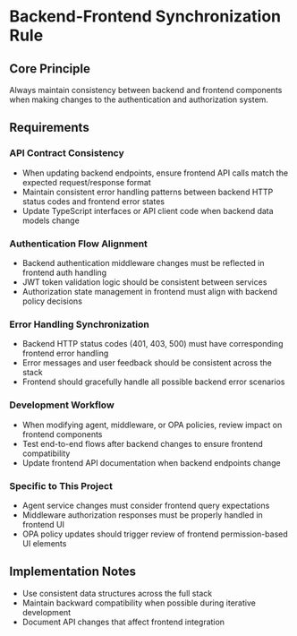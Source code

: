 # Backend-Frontend Synchronization Rule

## Core Principle
Always maintain consistency between backend and frontend components when making changes to the authentication and authorization system.

## Requirements

### API Contract Consistency
- When updating backend endpoints, ensure frontend API calls match the expected request/response format
- Maintain consistent error handling patterns between backend HTTP status codes and frontend error states
- Update TypeScript interfaces or API client code when backend data models change

### Authentication Flow Alignment
- Backend authentication middleware changes must be reflected in frontend auth handling
- JWT token validation logic should be consistent between services
- Authorization state management in frontend must align with backend policy decisions

### Error Handling Synchronization
- Backend HTTP status codes (401, 403, 500) must have corresponding frontend error handling
- Error messages and user feedback should be consistent across the stack
- Frontend should gracefully handle all possible backend error scenarios

### Development Workflow
- When modifying agent, middleware, or OPA policies, review impact on frontend components
- Test end-to-end flows after backend changes to ensure frontend compatibility
- Update frontend API documentation when backend endpoints change

### Specific to This Project
- Agent service changes must consider frontend query expectations
- Middleware authorization responses must be properly handled in frontend UI
- OPA policy updates should trigger review of frontend permission-based UI elements

## Implementation Notes
- Use consistent data structures across the full stack
- Maintain backward compatibility when possible during iterative development
- Document API changes that affect frontend integration